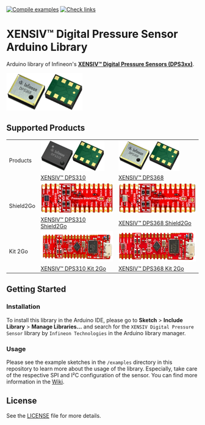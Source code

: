 [![Compile examples](https://github.com/Infineon/arduino-xensiv-dps3xx/actions/workflows/compile_examples.yml/badge.svg)](https://github.com/Infineon/arduino-xensiv-dps3xx/actions/workflows/compile_examples.yml)
[![Check links](https://github.com/Infineon/XMC-for-Arduino/actions/workflows/check_links.yml/badge.svg)](https://github.com/Infineon/XMC-for-Arduino/actions/workflows/check_links.yml)

# XENSIV™ Digital Pressure Sensor Arduino Library

Arduino library of Infineon's [**XENSIV™ Digital Pressure Sensors (DPS3xx)**](https://www.infineon.com/cms/en/product/sensor/pressure-sensors/pressure-sensors-for-iot/).

<img src="/docs/img/dps368.png" width=200>

## Supported Products

<table>
    <tr>
        <td rowspan=2>Products</td>
        <td><img src="docs/img/dps310.png" height="80"></td>
        <td><img src="docs/img/dps368.png" height="80"></td>
    </tr>
    <tr>
        <td style="test-align : center"><a href="https://www.infineon.com/cms/de/product/sensor/pressure-sensors/pressure-sensors-for-iot/dps310/">XENSIV™ DPS310</a></td>
        <td style="test-align : center"><a href="https://www.infineon.com/cms/de/product/sensor/pressure-sensors/pressure-sensors-for-iot/dps368/">XENSIV™ DPS368</a></td>
    </tr>
    <tr>
        <td rowspan=2>Shield2Go</td>
        <td><img src="docs/img/dps310-shield2go.png" height="80"></td>
        <td><img src="docs/img/dps368-shield2go.png" height="80"></td>
    </tr>
    <tr>
        <td style="test-align : center"><a href="https://www.infineon.com/cms/en/product/evaluation-boards/s2go-pressure-dps310/">XENSIV™ DPS310 Shield2Go</a></td>
        <td style="test-align : center"><a href="https://www.infineon.com/cms/en/product/evaluation-boards/s2go-pressure-dps368/">XENSIV™ DPS368 Shield2Go</a></td>
    </tr>
    <tr>
       <td rowspan=2>Kit 2Go</td>
        <td><img src="docs/img/dps310-kit2go.png" height="80"></td>
        <td><img src="docs/img/dps368-kit2go.png" height="80"></td>
    </tr>
    <tr>
        <td style="test-align : center"><a href="https://www.infineon.com/cms/en/product/evaluation-boards/kit_dps310_2go/">XENSIV™ DPS310 Kit 2Go</a></td>
        <td style="test-align : center"><a href="https://www.infineon.com/cms/en/product/evaluation-boards/kit_dps368_2go/">XENSIV™ DPS368 Kit 2Go</a></td>
    </tr>
</table>

## Getting Started

### Installation
To install this library in the Arduino IDE, please go to **Sketch** > **Include Library** > **Manage Libraries...** and search for the `XENSIV Digital Pressure Sensor` library by `Infineon Technologies` in the Arduino library manager.

### Usage
Please see the example sketches in the `/examples` directory in this repository to learn more about the usage of the library. Especially, take care of the respective SPI and I²C configuration of the sensor. You can find more information in the [Wiki](https://github.com/Infineon/arduino-xensiv-dps3xx/wiki).

## License
See the [LICENSE](LICENSE.md) file for more details.
